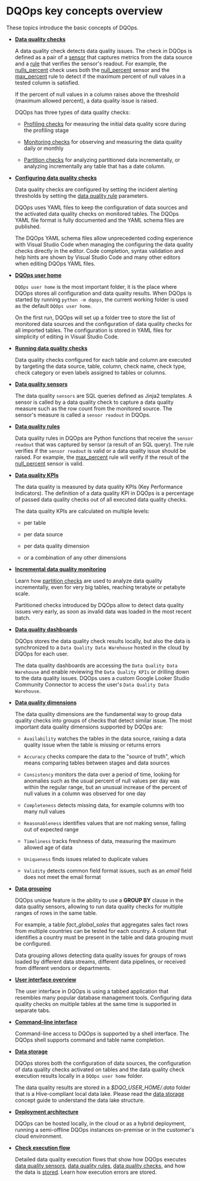 # DQOps key concepts overview

These topics introduce the basic concepts of DQOps.

 - **[Data quality checks](./checks/index.md)**

    A data quality check detects data quality issues. The check in DQOps is defined as a pair
    of a [sensor](./sensors/sensors.md) that captures metrics from the data source and a [rule](./rules/rules.md) that verifies the sensor's readout.
    For example, the [nulls_percent](../checks/column/nulls/nulls-percent.md) check uses both the [null_percent](../reference/sensors/column/nulls-column-sensors.md#null-percent) sensor
    and the [max_percent](../reference/rules/Comparison.md#max-percent) rule to detect if the maximum percent
    of null values in a tested column is satisfied.

    If the percent of null values in a column raises above the threshold (maximum allowed percent),
    a data quality issue is raised.

    DQOps has three types of data quality checks:
   
     - [Profiling checks](./checks/profiling-checks/profiling-checks.md) for measuring the initial data quality score during the profiling stage

     - [Monitoring checks](./checks/monitoring-checks/monitoring-checks.md) for observing and measuring the data quality daily or monthly

     - [Partition checks](./checks/partition-checks/partition-checks.md) for analyzing partitioned data incrementally, or analyzing
       incrementally any table that has a date column.


 - **[Configuring data quality checks](./checks/configuring-checks.md)**

    Data quality checks are configured by setting the incident alerting thresholds
    by setting the [data quality rule](./rules/rules.md) parameters.

    DQOps uses YAML files to keep the configuration of data sources and the activated data quality checks on monitored tables.
    The DQOps YAML file format is fully documented and the YAML schema files are published.
    
    The DQOps YAML schema files allow unprecedented coding experience with Visual Studio Code when managing the
    configuring the data quality checks directly in the editor. Code completion, syntax validation and help hints
    are shown by Visual Studio Code and many other editors when editing DQOps YAML files.
    

 - **[DQOps user home](./home-folders/dqops-user-home.md)**

    `DQOps user home` is the most important folder, it is the place where DQOps stores all configuration and data quality results.
    When DQOps is started by running `python -m dqops`, the current working folder is used as the default `DQOps user home`.

    On the first run, DQOps will set up a folder tree to store the list of monitored data sources and the configuration of data quality
    checks for all imported tables. The configuration is stored in YAML files for simplicity of editing in Visual Studio Code.


 - **[Running data quality checks](running-data-quality-checks.md)**

    Data quality checks configured for each table and column are executed by targeting the data source, table, column,
    check name, check type, check category or even labels assigned to tables or columns. 


 - **[Data quality sensors](./sensors/sensors.md)**

    The data quality `sensors` are SQL queries defined as Jinja2 templates. A sensor is called by a data quality check
    to capture a data quality measure such as the row count from the monitored source. The sensor's measure is called
    a `sensor readout` in DQOps.


 - **[Data quality rules](./rules/rules.md)**

    Data quality rules in DQOps are Python functions that receive the `sensor readout`
    that was captured by sensor (a result of an SQL query).
    The rule verifies if the `sensor readout` is valid or a data quality issue should be raised.
    For example, the [max_percent](../reference/rules/Comparison.md#max-percent) rule will verify if the result
    of the [null_percent](../reference/sensors/column/nulls-column-sensors.md#null-percent) sensor is valid.


 - **[Data quality KPIs](definition-of-data-quality-kpis)**

    The data quality is measured by data quality KPIs (Key Performance Indicators).
    The definition of a data quality KPI in DQOps is a percentage of passed data quality checks out of all executed data quality checks.
    
    The data quality KPIs are calculated on multiple levels:
    
    - per table

    - per data source

    - per data quality dimension

    - or a combination of any other dimensions


 - **[Incremental data quality monitoring](incremental-data-quality-monitoring.md)**

    Learn how [partition checks](./checks/partition-checks/partition-checks.md) are used to analyze data quality incrementally,
    even for very big tables, reaching terabyte or petabyte scale.

    Partitioned checks introduced by DQOps allow to detect data quality issues very early, as soon as invalid data was loaded
    in the most recent batch.


 - **[Data quality dashboards](./data-quality-dashboards/data-quality-dashboards.md)**

    DQOps stores the data quality check results locally, but also the data is synchronized to a `Data Quality Data Warehouse`
    hosted in the cloud by DQOps for each user.

    The data quality dashboards are accessing the `Data Quality Data Warehouse` and enable reviewing the `Data Quality KPIs`
    or drilling down to the data quality issues. DQOps uses a custom Google Looker Studio Community Connector to access
    the user's `Data Quality Data Warehouse`.


 - **[Data quality dimensions](./data-quality-dimensions/data-quality-dimensions.md)**

    The data quality dimensions are the fundamental way to group data quality checks into groups of checks that detect similar issue.
    The most important data quality dimensions supported by DQOps are:

    - `Availability` watches the tables in the data source, raising a data quality issue when the table is missing or returns errors

    - `Accuracy` checks compare the data to the "source of truth", which means comparing tables between stages and data sources

    - `Consistency` monitors the data over a period of time, looking for anomalies such as the usual percent of null values
      per day was within the regular range, but an unusual increase of the percent of null values in a column was observed for one day

    - `Completeness` detects missing data, for example columns with too many null values

    - `Reasonableness` identifies values that are not making sense, falling out of expected range

    - `Timeliness` tracks freshness of data, measuring the maximum allowed age of data
   
    - `Uniqueness` finds issues related to duplicate values

    - `Validity` detects common field format issues, such as an *email* field does not meet the email format


 - **[Data grouping](./data-grouping/data-grouping.md)**

    DQOps unique feature is the ability to use a **GROUP BY** clause in the data quality sensors, allowing to run data quality checks
    for multiple ranges of rows in the same table.

    For example, a table *fact_global_sales* that aggregates sales fact rows from multiple countries can be tested for each country.
    A column that identifies a country must be present in the table and data grouping must be configured.

    Data grouping allows detecting data quality issues for groups of rows loaded by different data streams,
    different data pipelines, or received from different vendors or departments.


 - **[User interface overview](user-interface-overview.md)**

    The user interface in DQOps is using a tabbed application that resembles many popular database management tools.
    Configuring data quality checks on multiple tables at the same time is supported in separate tabs.  


 - **[Command-line interface](command-line-interface.md)**

    Command-line access to DQOps is supported by a shell interface. The DQOps shell supports command and table name completion.


 - **[Data storage](data-storage-of-data-quality-results.md)**

    DQOps stores both the configuration of data sources, the configuration of data quality checks activated on tables
    and the data quality check execution results locally in a `DQOps user home` folder.

    The data quality results are stored in a *$DQO_USER_HOME/.data* folder that is a Hive-compliant local data lake.
    Please read the [data storage](data-storage-of-data-quality-results.md) concept guide to understand the data lake structure.


 - **[Deployment architecture](./architecture/dqops-architecture.md)**

    DQOps can be hosted locally, in the cloud or as a hybrid deployment, running a semi-offline DQOps instances
    on-premise or in the customer's cloud environment.


 - **[Check execution flow](./architecture/data-quality-check-execution-flow.md)**

    Detailed data quality execution flows that show how DQOps executes [data quality sensors](./sensors/sensors.md),
    [data quality rules](./rules/rules.md), [data quality checks](./checks/index.md),
    and how the data is [stored](data-storage-of-data-quality-results.md). Learn how execution errors are stored.
 